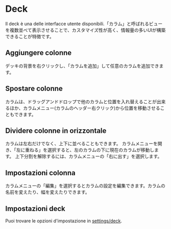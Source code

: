 # Deck

Il deck è una delle interfacce utente disponibili.「カラム」と呼ばれるビューを複数並べて表示させることで、カスタマイズ性が高く、情報量の多いUIが構築できることが特徴です。

## Aggiungere colonne
デッキの背景を右クリックし、「カラムを追加」して任意のカラムを追加できます。

## Spostare colonne
カラムは、ドラッグアンドドロップで他のカラムと位置を入れ替えることが出来るほか、カラムメニュー(カラムのヘッダー右クリック)から位置を移動させることもできます。

## Dividere colonne in orizzontale
カラムは左右だけでなく、上下に並べることもできます。 カラムメニューを開き、「左に重ねる」を選択すると、左のカラムの下に現在のカラムが移動します。 上下分割を解除するには、カラムメニューの「右に出す」を選択します。

## Impostazioni colonna
カラムメニューの「編集」を選択するとカラムの設定を編集できます。カラムの名前を変えたり、幅を変えたりできます。

## Impostazioni deck
Puoi trovare le opzioni d'impostazione in [settings/deck](/settings/deck).
